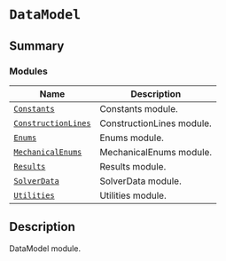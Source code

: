 # `DataModel`

<a id="summary"></a>

## Summary

### Modules

| Name | Description |
|-----------------------------------------------------------------------------------------------------------------------------------|---------------------------|
| [`Constants`](Constants/index.md#module-ansys.mechanical.stubs.v241.Ansys.Mechanical.DataModel.Constants)                         | Constants module.         |
| [`ConstructionLines`](ConstructionLines/index.md#module-ansys.mechanical.stubs.v241.Ansys.Mechanical.DataModel.ConstructionLines) | ConstructionLines module. |
| [`Enums`](Enums/index.md#module-ansys.mechanical.stubs.v241.Ansys.Mechanical.DataModel.Enums)                                     | Enums module.             |
| [`MechanicalEnums`](MechanicalEnums/index.md#module-ansys.mechanical.stubs.v241.Ansys.Mechanical.DataModel.MechanicalEnums)       | MechanicalEnums module.   |
| [`Results`](Results/index.md#module-ansys.mechanical.stubs.v241.Ansys.Mechanical.DataModel.Results)                               | Results module.           |
| [`SolverData`](SolverData/index.md#module-ansys.mechanical.stubs.v241.Ansys.Mechanical.DataModel.SolverData)                      | SolverData module.        |
| [`Utilities`](Utilities/index.md#module-ansys.mechanical.stubs.v241.Ansys.Mechanical.DataModel.Utilities)                         | Utilities module.         |

<a id="description"></a>

## Description

DataModel module.

<!-- !! processed by numpydoc !! -->

